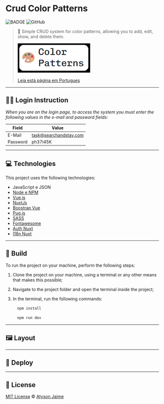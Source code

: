 # Crud Color Patterns

![BADGE](https://img.shields.io/badge/Atysonjaime-Color__Patterns-blueviolet)
![GitHub](https://img.shields.io/github/license/Atysonjaime/crud_color_patterns)

> 🎨 Simple CRUD system for color patterns, allowing you to add, edit, show, and delete them.
>
> ![NAME_LOGO](./assets/img/name.png)
>
> [Leia está página em Portugues](./README_PT-BR.md)

---

## 🧑‍💻 Login Instruction

_When you are on the login page, to access the system you must enter the following values in the e-mail and password fields:_

| Field    | Value                  |
| -------- | ---------------------- |
| E-Mail   | task@searchandstay.com |
| Password | ph37i45K               |

---

## 💻 Technologies

This project uses the following technologies:

- JavaScript e JSON
- [Node e NPM](https://nodejs.org/en/)
- [Vue.js](https://vuejs.org)
- [NuxtJs](https://nuxtjs.org)
- [Boostrap Vue](https://bootstrap-vue.org)
- [Pug.js](https://pugjs.org/api/getting-started.html)
- [SASS](https://sass-lang.com)
- [Fontawesome](https://fontawesome.com)
- [Auth Nuxt](https://auth.nuxtjs.org)
- [I18n Nuxt](https://v8.i18n.nuxtjs.org)

---

## 🔨 Build

To run the project on your machine, perform the following steps:

1. Clone the project on your machine, using a terminal or any other means that makes this possible;

2. Navigate to the project folder and open the terminal inside the project;

3. In the terminal, run the following commands:

   ```cmd
     npm install
   ```

   ```cmd
     npm run dev
   ```

---

## 🖼️ Layout

---

## 🚀 Deploy

---

## 📝 License

[MIT License](https://github.com/AtysonJaime/crud_color_patterns/blob/main/LICENSE) © [Atyson Jaime](https://atysonjaime.github.io)

